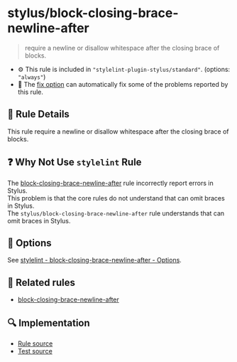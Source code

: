 # stylus/block-closing-brace-newline-after

> require a newline or disallow whitespace after the closing brace of blocks.

- :gear: This rule is included in `"stylelint-plugin-stylus/standard"`. (options: `"always"`)
- :wrench: The [fix option](https://stylelint.io/user-guide/usage/options#fix) can automatically fix some of the problems reported by this rule.

## :book: Rule Details

This rule require a newline or disallow whitespace after the closing brace of blocks.

## :question: Why Not Use `stylelint` Rule

The [block-closing-brace-newline-after] rule incorrectly report errors in Stylus.  
This problem is that the core rules do not understand that can omit braces in Stylus.  
The `stylus/block-closing-brace-newline-after` rule understands that can omit braces in Stylus.

## :wrench: Options

See [stylelint - block-closing-brace-newline-after - Options](https://stylelint.io/user-guide/rules/block-closing-brace-newline-after#options).

## :couple: Related rules

- [block-closing-brace-newline-after]

[block-closing-brace-newline-after]: https://stylelint.io/user-guide/rules/block-closing-brace-newline-after

## :mag: Implementation

- [Rule source](https://github.com/ota-meshi/stylelint-plugin-stylus/blob/master/lib/rules/block-closing-brace-newline-after.js)
- [Test source](https://github.com/ota-meshi/stylelint-plugin-stylus/blob/master/tests/lib/rules/block-closing-brace-newline-after.js)
